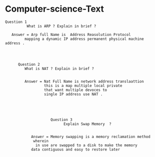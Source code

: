 # Computer-science-Text






    Question 1 
              What is ARP ? Explain in brief ?

       Answer = Arp full Name is  Address Reasolution Protocol 
             mapping a dynamic IP address permanent physical machine address .




          Question 2 
             What is NAT ? Explain in brief ?


             Answer = Nat Full Name is network address translaattion
                      this is a map multiple local private
                      that want multiple devoces to 
                      single IP address use NAT .





                         Question 3
                               Explain Swap Memory  ?


                Answer = Memory swapping is a memory reclamation method 
                 wherein   
                  in use are swapped to a disk to make the memory        
                data contiguous and easy to restore later 